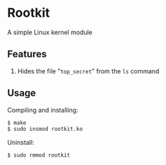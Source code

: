 # Rootkit
A simple Linux kernel module


## Features
1. Hides the file "`top_secret`" from the `ls` command

## Usage

Compiling and installing:
```bash
$ make
$ sudo insmod rootkit.ko
```

Uninstall:
```bash
$ sudo rmmod rootkit
```

